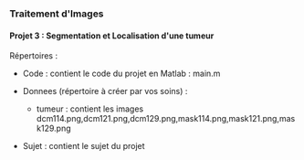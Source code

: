 ### Traitement d'Images
#### Projet 3 : Segmentation et Localisation d'une tumeur

Répertoires :

- Code : contient le code du projet en Matlab : main.m

- Donnees (répertoire à créer par vos soins) :
	- tumeur : contient les images dcm114.png,dcm121.png,dcm129.png,mask114.png,mask121.png,mask129.png

- Sujet : contient le sujet du projet


